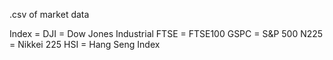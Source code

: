 .csv of market data

Index = 
  DJI = Dow Jones Industrial
  FTSE = FTSE100
  GSPC = S&P 500
  N225 = Nikkei 225
  HSI = Hang Seng Index
  
